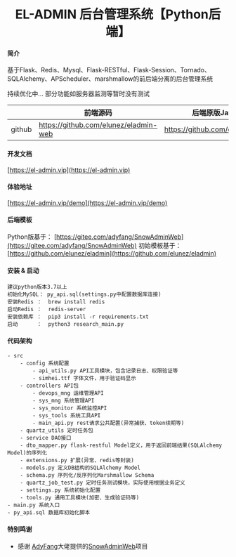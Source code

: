 <h1 style="text-align: center">EL-ADMIN 后台管理系统【Python后端】</h1>


#### 简介
基于Flask、Redis、Mysql、Flask-RESTful、Flask-Session、Tornado、SQLAlchemy、APScheduler、marshmallow的前后端分离的后台管理系统

持续优化中...
部分功能如服务器监测等暂时没有测试

|     |  前端源码  |    后端原版Java源码  |
|---  |--- | --- |
|  github   |  https://github.com/elunez/eladmin-web    |  https://github.com/elunez/eladmin  |

#### 开发文档
[https://el-admin.vip](https://el-admin.vip)

#### 体验地址
[https://el-admin.vip/demo](https://el-admin.vip/demo)

#### 后端模板

Python版基于： [https://gitee.com/adyfang/SnowAdminWeb](https://gitee.com/adyfang/SnowAdminWeb)
初始模板基于： [https://github.com/elunez/eladmin](https://github.com/elunez/eladmin)


#### 安装 & 启动
```
建议python版本3.7以上
初始化MySQL： py_api.sql(settings.py中配置数据库连接)
安装Redis ：  brew install redis
启动Redis ：  redis-server
安装依赖库 ：  pip3 install -r requirements.txt
启动      ：  python3 research_main.py
```

#### 代码架构
```
- src
    - config 系统配置
	    - api_utils.py API工具模块，包含记录日志、权限验证等
	    - simhei.ttf 字体文件，用于验证码显示
    - controllers API包
	    - devops_mng 运维管理API
	    - sys_mng 系统管理API
	    - sys_monitor 系统监控API
	    - sys_tools 系统工具API
        - main_api.py rest请求公共配置(异常捕获、token续期等)
    - quartz_utils 定时任务包
    - service DAO接口
	- dto_mapper.py flask-restful Model定义，用于返回前端结果(SQLAlchemy Model)的序列化
	- extensions.py 扩展(异常、redis等封装)
	- models.py 定义DB结构的SQLAlchemy Model
	- schema.py 序列化/反序列化Marshmallow Schema
	- quartz_job_test.py 定时任务测试模块，实际使用根据业务定义
	- settings.py 系统初始化配置
	- tools.py 通用工具模块(加密、生成验证码等)
- main.py 系统入口
- py_api.sql 数据库初始化脚本
```

#### 特别鸣谢

- 感谢 [AdyFang](https://gitee.com/adyfang)大佬提供的[SnowAdminWeb](https://gitee.com/adyfang/SnowAdminWeb)项目
